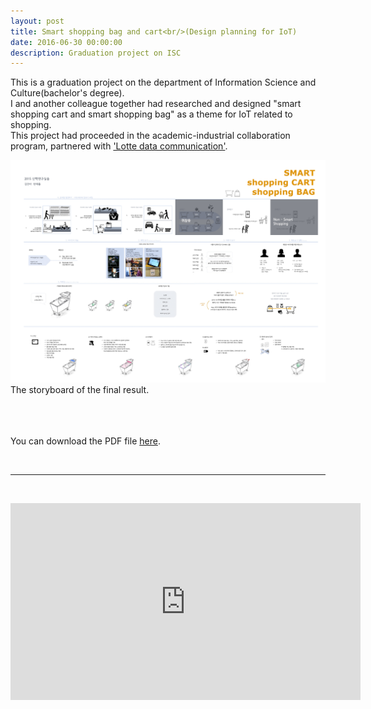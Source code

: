 ```yaml
---
layout: post
title: Smart shopping bag and cart<br/>(Design planning for IoT)
date: 2016-06-30 00:00:00
description: Graduation project on ISC
---
```

This is a graduation project on the department of Information Science and Culture(bachelor's degree). <br/>
I and another colleague together had researched and designed "smart shopping cart and smart shopping bag" as a theme for IoT related to shopping. <br/>
This project had proceeded in the academic-industrial collaboration program, partnered with <a href="https://www.ldcc.co.kr/en/index.asp" target="blank">'Lotte data communication'</a>.



<img class="col three" src="/img/10.jpg" alt="" title="storyboard"/>
<br/>
<div class="col three caption">
The storyboard of the final result.
</div>
<br/><br/><br/>

<object data="{{ site.baseurl }}/pdfs/SmartShoppingCartBag.pdf" width="100%" height="580" type="application/pdf"> <p>You can download the PDF file <a href="{{ site.baseurl }}/pdfs/SmartShoppingCartBag.pdf">here</a>.</p>
</object>
<br/>

***

<br/>
<p align="middle">
<iframe width="560" height="315" src="https://www.youtube.com/embed/SxaWsVJrnxM" frameborder="0" allowfullscreen></iframe></p>

<br/><br/><br/>
